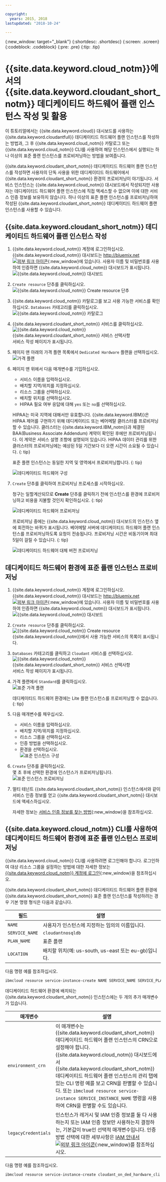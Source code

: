 ```yaml
---

copyright:
  years: 2015, 2018
lastupdated: "2018-10-24"

---
```


{:new_window: target="_blank"}
{:shortdesc: .shortdesc}
{:screen: .screen}
{:codeblock: .codeblock}
{:pre: .pre}
{:tip: .tip}

<!-- Acrolinx: 2017-05-10 -->


# {{site.data.keyword.cloud_notm}}에서의 {{site.data.keyword.cloudant_short_notm}} 데디케이티드 하드웨어 플랜 인스턴스 작성 및 활용

이 튜토리얼에서는 {{site.data.keyword.cloud}} 대시보드를 사용하는 {{site.data.keyword.cloudantfull}} 데디케이티드 하드웨어 플랜 인스턴스를 작성하는 방법과,
그 후 {{site.data.keyword.cloud_notm}} 카탈로그 또는 {{site.data.keyword.cloud_notm}} CLI를 사용하여 해당 인스턴스에서 실행되는
하나 이상의 표준 플랜 인스턴스를 프로비저닝하는 방법을 보여줍니다.  

{{site.data.keyword.cloudant_short_notm}} 데디케이티드 하드웨어 플랜 인스턴스를 작성하면 사용자의
단독 사용을 위한 데디케이티드 하드웨어에서 {{site.data.keyword.cloudant_short_notm}} 환경의 프로비저닝이 야기됩니다. 서비스 인스턴스는
{{site.data.keyword.cloud_notm}} 대시보드에서 작성되지만 사용자는 데디케이티드 하드웨어 플랜
인스턴스에 직접 액세스할 수 없으며 이에 대한 서비스 인증 정보를 보유하지 않습니다. 하나 이상의
표준 플랜 인스턴스를 프로비저닝하여 작성된 {{site.data.keyword.cloudant_short_notm}} 데디케이티드
하드웨어 플랜 인스턴스를 사용할 수 있습니다.

## {{site.data.keyword.cloudant_short_notm}} 데디케이티드 하드웨어 플랜 인스턴스 작성

1.  {{site.data.keyword.cloud_notm}} 계정에 로그인하십시오.<br/>
{{site.data.keyword.cloud_notm}} 대시보드는
    [http://bluemix.net ![외부 링크 아이콘](../images/launch-glyph.svg "외부 링크 아이콘")](http://bluemix.net){:new_window}에 있습니다.
    사용자 이름 및 비밀번호를 사용하여 인증하면 {{site.data.keyword.cloud_notm}} 대시보드가 표시됩니다.<br/>
    ![{{site.data.keyword.cloud_notm}} 대시보드](images/img0001.png)

2.  `Create resource` 단추를 클릭하십시오. <br/>
    ![{{site.data.keyword.cloud_notm}} Create resource 단추](images/img0002.png)<br/>
    
3.  {{site.data.keyword.cloud_notm}} 카탈로그를 보고 사용 가능한 서비스를 확인하십시오. `Databases` 카테고리를 클릭하십시오.
    ![{{site.data.keyword.cloud_notm}} 카탈로그](images/img0000.png)

4.  {{site.data.keyword.cloudant_short_notm}} 서비스를 클릭하십시오.<br/>
    ![{{site.data.keyword.cloud_notm}} {{site.data.keyword.cloudant_short_notm}} 서비스 선택사항](images/img0003.png)<br/>
    서비스 작성 페이지가 표시됩니다.

5.  페이지 맨 아래의 가격 플랜 목록에서 `Dedicated Hardware` 플랜을 선택하십시오. <br/>
    ![가격 플랜](../tutorials/images/pricing_plan.png)
    
6.  페이지 맨 위에서 다음 매개변수를 기입하십시오. <br/>
    -   서비스 이름을 입력하십시오. <br/>
    -   배치할 지역/위치를 지정하십시오. <br/>
    -   리소스 그룹을 선택하십시오. </br>
    -   배치할 위치를 선택하십시오.<br/>
    -   HIPAA 필요 여부 응답에 대해 `yes` 또는 `no`를 선택하십시오. <br/>
   
    HIPAA는 미국 지역에 대해서만 유효합니다. {{site.data.keyword.IBM}}은 HIPAA 제어를 구현하기 위해 데디케이티드 또는 베어메탈 클러스터를 프로비저닝할 수 있습니다. 클러스터는 {{site.data.keyword.IBM_notm}}과 체결된 BAA(Business Associate Addendum) 계약이 확인된 후에만 프로비저닝됩니다. 이 계약은 서비스 설명 조항에 설명되어 있습니다. HIPAA 데이터 관리를 위한 클러스터의 프로비저닝에는 예상된 5일 기간보다 더 오랜 시간이 소요될 수 있습니다.
    {: tip}
    
    표준 플랜 인스턴스는 동일한 지역 및 영역에서 프로비저닝합니다.
    {: tip}

    ![데디케이티드 하드웨어 구성](../tutorials/images/select_deployment_location.png)
        
7.  `Create` 단추를 클릭하여 프로비저닝 프로세스를 시작하십시오. <br/>

    청구는 일할계산되므로 **Create** 단추를 클릭하기 전에 인스턴스를 환경에 프로비저닝하고 비용을 지불할 것인지 확인하십시오.
    {: tip}

    ![데디케이티드 하드웨어 프로비저닝](../tutorials/images/create_button_provision.png)

    프로비저닝 중에는 {{site.data.keyword.cloud_notm}} 대시보드의 인스턴스 옆에 회전하는 바퀴가 표시됩니다. 베어메탈 서버에 데디케이티드 하드웨어 플랜 인스턴스를 프로비저닝하도록 요청이 전송됩니다. 프로비저닝 시간은 비동기이며 최대 5일이 걸릴 수 있습니다.
    {: tip}   

    ![데디케이티드 하드웨어 대체 버전 프로비저닝](../tutorials/images/create_button_provision2.png)
    
## 데디케이티드 하드웨어 환경에 표준 플랜 인스턴스 프로비저닝

1.  {{site.data.keyword.cloud_notm}} 계정에 로그인하십시오.<br/>
{{site.data.keyword.cloud_notm}} 대시보드는
    [http://bluemix.net ![외부 링크 아이콘](../images/launch-glyph.svg "외부 링크 아이콘")](http://bluemix.net){:new_window}에 있습니다.
    사용자 이름 및 비밀번호를 사용하여 인증하면 {{site.data.keyword.cloud_notm}} 대시보드가 표시됩니다.<br/>
    ![{{site.data.keyword.cloud_notm}} 대시보드](images/img0001.png)

2.  `Create resource` 단추를 클릭하십시오. <br/>
    ![{{site.data.keyword.cloud_notm}} Create resource](images/img0002.png)<br/>
    {{site.data.keyword.cloud_notm}}에서 사용 가능한 서비스의 목록이 표시됩니다.

3.  `Databases` 카테고리를 클릭하고 `Cloudant` 서비스를 선택하십시오. <br/>
    ![{{site.data.keyword.cloud_notm}} {{site.data.keyword.cloudant_short_notm}} 서비스 선택사항](images/img0003.png)</br>
    서비스 작성 페이지가 표시됩니다.<br/>  

4.  가격 플랜에서 `Standard`를 클릭하십시오. <br/>
    ![표준 가격 플랜](../tutorials/images/standard_pricing_plan.png)
    
    데디케이티드 하드웨어 환경에는 Lite 플랜 인스턴스를 프로비저닝할 수 없습니다.
    {: tip}
    
5.  다음 매개변수를 채우십시오. <br/>
    -   서비스 이름을 입력하십시오. <br/>
    -   배치할 지역/위치를 지정하십시오. <br/>
    -   리소스 그룹을 선택하십시오. </br>
    -   인증 방법을 선택하십시오. </br>
    -   환경을 선택하십시오. </br>
    ![표준 인스턴스 구성](../tutorials/images/select_environment.png)
    
6.  `Create` 단추를 클릭하십시오. <br/>
몇 초 후에 선택한 환경에 인스턴스가 프로비저닝됩니다.<br/>
    ![표준 인스턴스 프로비저닝](../tutorials/images/create_button_provision_standard.png)
    
7.  멀티 테넌트 {{site.data.keyword.cloudant_short_notm}} 인스턴스에서와 같이 서비스 인증 정보를 얻고 {{site.data.keyword.cloudant_short_notm}} 대시보드에 액세스하십시오. 
    
    자세한 정보는 [서비스 인증 정보를 찾는 방법](../tutorials/create_service.html#locating-your-service-credentials){:new_window}을 참조하십시오.  
    
## {{site.data.keyword.cloud_notm}} CLI를 사용하여 데디케이티드 하드웨어 환경에 표준 플랜 인스턴스 프로비저닝

{{site.data.keyword.cloud_notm}} CLI를 사용하려면 로그인해야 합니다. 로그인하여 대상 리소스 그룹을 설정하는 방법에 대한 자세한 정보는 [{{site.data.keyword.cloud_notm}} 계정에 로그인](create_service_cli.html#logging-in-to-your-ibm-cloud-account){:new_window}을 참조하십시오.  

{{site.data.keyword.cloudant_short_notm}} 데디케이티드 하드웨어 플랜 환경에 {{site.data.keyword.cloudant_short_notm}} 표준 플랜 인스턴스를 작성하려는 경우 기본 명령 형식은 다음과 같습니다. 


필드 |설명
------|------------
`NAME`| 사용자가 인스턴스에 지정하는 임의의 이름입니다. 
`SERVICE_NAME` | `cloudantnosqldb`
`PLAN_NAME` |표준 플랜
`LOCATION` | 배치할 위치(예: us-south, us-east 또는 eu-gb)입니다. 

다음 명령 예를 참조하십시오.  

```sh
ibmcloud resource service-instance-create NAME SERVICE_NAME SERVICE_PLAN_NAME LOCATION [-p, --parameters @JSON_FILE | JSON_STRING ]
```

데디케이티드 하드웨어 환경에 배치되는 {{site.data.keyword.cloudant_short_notm}} 인스턴스에는 두 개의 추가 매개변수가 있습니다. 

매개변수 |설명
----------|------------
`environment_crn` | 이 매개변수는 {{site.data.keyword.cloudant_short_notm}} 데디케이티드 하드웨어 플랜 인스턴스의 CRN으로 설정해야 합니다. {{site.data.keyword.cloud_notm}} 대시보드에서 {{site.data.keyword.cloudant_short_notm}} 데디케이티드 하드웨어 플랜 인스턴스의 관리 탭에 있는 CLI 명령 예를 보고 CRN을 판별할 수 있습니다. 또는 `ibmcloud resource service-instance SERVICE_INSTANCE_NAME` 명령을 사용하여 CRN을 판별할 수도 있습니다. 
`legacyCredentials` | 인스턴스가 레거시 및 IAM 인증 정보를 둘 다 사용하는지 또는 IAM 인증 정보만 사용하는지 결정하는, 기본값이 true인 선택적 매개변수입니다. 인증 방법 선택에 대한 세부사항은 [IAM 안내서 ![외부 링크 아이콘](../images/launch-glyph.svg "외부 링크 아이콘")](../guides/iam.html#ibm-cloud-identity-and-access-management-iam-){:new_window}를 참조하십시오. 

다음 명령 예를 참조하십시오.  

```sh
ibmcloud resource service-instance-create cloudant_on_ded_hardware_cli cloudantnosqldb standard us-south -p '{"environment_crn":"crn:v1:bluemix:public:cloudantnosqldb:us-south:a/b43434444bb7e2abb0841ca25d28ee4c:301a3118-7678-4d99-b1b7-4d45cf5f7b29::","legacyCredentials":false}'
```
     
